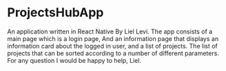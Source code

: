 # ProjectsHubApp
An application written in React Native By Liel Levi.
The app consists of a main page which is a login page,
And an information page that displays an information card about the logged in user, and a list of projects.
The list of projects that can be sorted according to a number of different parameters.
For any question I would be happy to help,
Liel.
